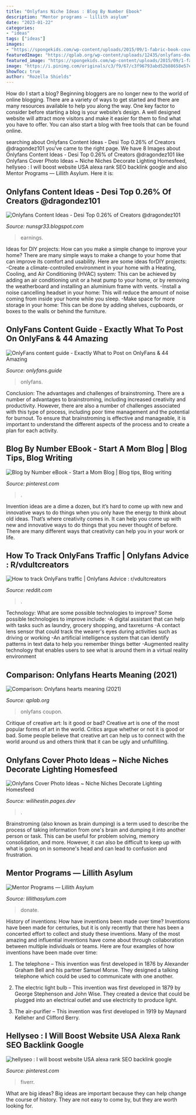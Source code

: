 ```yaml
---
title: "Onlyfans Niche Ideas : Blog By Number Ebook"
description: "Mentor programs — lillith asylum"
date: "2023-01-22"
categories:
- "ideas"
tags: ["ideas"]
images:
- "https://spongekids.com/wp-content/uploads/2015/09/1-fabric-book-cover.jpg"
featuredImage: "https://qplab.org/wp-content/uploads/12435/onlyfans-downloader-not-working-611520bf82783.jpg"
featured_image: "https://spongekids.com/wp-content/uploads/2015/09/1-fabric-book-cover.jpg"
image: "https://i.pinimg.com/originals/c3/f9/67/c3f96793abd52b88658e57e52afa6a2e.jpg"
ShowToc: true
author: "Rozella Shields"
---
```



How do I start a blog?
Beginning bloggers are no longer new to the world of online blogging. There are a variety of ways to get started and there are many resources available to help you along the way. One key factor to consider before starting a blog is your website’s design. A well designed website will attract more visitors and make it easier for them to find what you have to offer. You can also start a blog with free tools that can be found online.

	

		
searching about Onlyfans Content Ideas - Desi Top 0.26% of Creators @dragondez101 you've came to the right page. We have 8 Images about Onlyfans Content Ideas - Desi Top 0.26% of Creators @dragondez101 like Onlyfans Cover Photo Ideas ~ Niche Niches Decorate Lighting Homesfeed, hellyseo : I will boost website USA alexa rank SEO backlink google and also Mentor Programs — Lillith Asylum. Here it is:
		
    
## Onlyfans Content Ideas - Desi Top 0.26% Of Creators @dragondez101

<img loading=lazy src="https://myfavcelebs.com/wp-content/uploads/2020/01/how-to-start-an-onlyfans-accountcosplayer.png" onerror="this.onerror=null;this.src='https://tse2.mm.bing.net/th?id=OIP.746SUXSTRIl3m6zzT3DAugAAAA&amp;pid=15.1';" alt="Onlyfans Content Ideas - Desi Top 0.26% of Creators @dragondez101">

_Source: nunsgr33.blogspot.com_

>earnings. 

	

Ideas for DIY projects: How can you make a simple change to improve your home?
There are many simple ways to make a change to your home that can improve its comfort and usability. Here are some ideas forDIY projects: 
-Create a climate-controlled environment in your home with a Heating, Cooling, and Air Conditioning (HVAC) system: This can be achieved by adding an air conditioning unit or a heat pump to your home, or by removing the weatherboard and installing an aluminium frame with vents. 
-Install a noise cancelling headset in your home: This will reduce the amount of noise coming from inside your home while you sleep. 
-Make space for more storage in your home: This can be done by adding shelves, cupboards, or boxes to the walls or behind the furniture.

    
## OnlyFans Content Guide - Exactly What To Post On OnlyFans &amp; 44 Amazing

<img loading=lazy src="https://www.onlyfans.guide/wp-content/uploads/2020/06/rsz_rsz_1screenshot_2020-06-20_at_141028-removebg-preview.png" onerror="this.onerror=null;this.src='https://tse1.mm.bing.net/th?id=OIP.imhMz9GOWLkwU9IFWgFAmAAAAA&amp;pid=15.1';" alt="OnlyFans content guide - Exactly What to Post on OnlyFans &amp; 44 Amazing">

_Source: onlyfans.guide_

>onlyfans. 

	

Conclusion: The advantages and challenges of brainstroming.
There are a number of advantages to brainstroming, including increased creativity and productivity. However, there are also a number of challenges associated with this type of process, including poor time management and the potential for burnout. To ensure that brainstroming is effective and manageable, it is important to understand the different aspects of the process and to create a plan for each activity.

    
## Blog By Number EBook - Start A Mom Blog | Blog Tips, Blog Writing

<img loading=lazy src="https://i.pinimg.com/originals/c3/f9/67/c3f96793abd52b88658e57e52afa6a2e.jpg" onerror="this.onerror=null;this.src='https://tse4.mm.bing.net/th?id=OIP.VoTxKzcaGWhrRNEW0H4lpAHaNr&amp;pid=15.1';" alt="Blog by Number eBook - Start a Mom Blog | Blog tips, Blog writing">

_Source: pinterest.com_

>. 

	

Invention ideas are a dime a dozen, but it’s hard to come up with new and innovative ways to do things when you only have the energy to think about old ideas. That’s where creativity comes in. It can help you come up with new and innovative ways to do things that you never thought of before. There are many different ways that creativity can help you in your work or life.

    
## How To Track OnlyFans Traffic | Onlyfans Advice : R/vdultcreators

<img loading=lazy src="https://preview.redd.it/xqtaxnqg68s91.jpg?auto=webp&amp;s=bcab6c4979f8cdd0f1eee2a087f0c76431e0325a" onerror="this.onerror=null;this.src='https://tse3.mm.bing.net/th?id=OIP.624rEWwXhwXNR3K0jOBqggHaDt&amp;pid=15.1';" alt="How to track OnlyFans traffic | Onlyfans Advice : r/vdultcreators">

_Source: reddit.com_

>. 

	

Technology: What are some possible technologies to improve?
Some possible technologies to improve include: 
-A digital assistant that can help with tasks such as laundry, grocery shopping, and taxreturns 
-A contact lens sensor that could track the wearer's eyes during activities such as driving or working 
-An artificial intelligence system that can identify patterns in text data to help you remember things better 
-Augmented reality technology that enables users to see what is around them in a virtual reality environment

    
## Comparison: Onlyfans Hearts Meaning (2021)

<img loading=lazy src="https://qplab.org/wp-content/uploads/12435/onlyfans-downloader-not-working-611520bf82783.jpg" onerror="this.onerror=null;this.src='https://tse1.mm.bing.net/th?id=OIP.Fw8ClW3NTD4JdAISBRaSXwAAAA&amp;pid=15.1';" alt="Comparison: Onlyfans hearts meaning (2021)">

_Source: qplab.org_

>onlyfans coupon. 

	

Critique of creative art: Is it good or bad?
Creative art is one of the most popular forms of art in the world. Critics argue whether or not it is good or bad. Some people believe that creative art can help us to connect with the world around us and others think that it can be ugly and unfulfilling.

    
## Onlyfans Cover Photo Ideas ~ Niche Niches Decorate Lighting Homesfeed

<img loading=lazy src="https://spongekids.com/wp-content/uploads/2015/09/1-fabric-book-cover.jpg" onerror="this.onerror=null;this.src='https://tse2.mm.bing.net/th?id=OIP.KZDOxBZwbBBHNdekzlFSOQHaK4&amp;pid=15.1';" alt="Onlyfans Cover Photo Ideas ~ Niche Niches Decorate Lighting Homesfeed">

_Source: wilihestin.pages.dev_

>. 

	

Brainstroming (also known as brain dumping) is a term used to describe the process of taking information from one's brain and dumping it into another person or task. This can be useful for problem solving, memory consolidation, and more. However, it can also be difficult to keep up with what is going on in someone's head and can lead to confusion and frustration.

    
## Mentor Programs — Lillith Asylum

<img loading=lazy src="https://images.squarespace-cdn.com/content/v1/6092e2b17fe1491d30587928/1624150379138-Y2QZ05PASIWJM85ERBLZ/Cover+pic+(smaller).png?format=1500w" onerror="this.onerror=null;this.src='https://tse1.mm.bing.net/th?id=OIP.wNE_hPLHtcIMkpUtK3bFuQHaEK&amp;pid=15.1';" alt="Mentor Programs — Lillith Asylum">

_Source: lillithasylum.com_

>donate. 

	

History of inventions: How have inventions been made over time?
Inventions have been made for centuries, but it is only recently that there has been a concerted effort to collect and study these inventions. Many of the most amazing and influential inventions have come about through collaboration between multiple individuals or teams. Here are four examples of how inventions have been made over time:

1) The telephone – This invention was first developed in 1876 by Alexander Graham Bell and his partner Samuel Morse. They designed a talking telephone which could be used to communicate with one another.

2) The electric light bulb – This invention was first developed in 1879 by George Stephenson and John Wise. They created a device that could be plugged into an electrical outlet and use electricity to produce light.

3) The air-purifier – This invention was first developed in 1919 by Maynard Kelleher and Clifford Berry.

    
## Hellyseo : I Will Boost Website USA Alexa Rank SEO Backlink Google

<img loading=lazy src="https://i.pinimg.com/originals/b7/a0/1f/b7a01fb1a1a00491e6610a4d38f24766.jpg" onerror="this.onerror=null;this.src='https://tse4.mm.bing.net/th?id=OIP._BKq0uHtFKLuKlQ7imx9MQHaEK&amp;pid=15.1';" alt="hellyseo : I will boost website USA alexa rank SEO backlink google">

_Source: pinterest.com_

>fiverr. 

	

What are big ideas?
Big ideas are important because they can help change the course of history. They are not easy to come by, but they are worth looking for.

